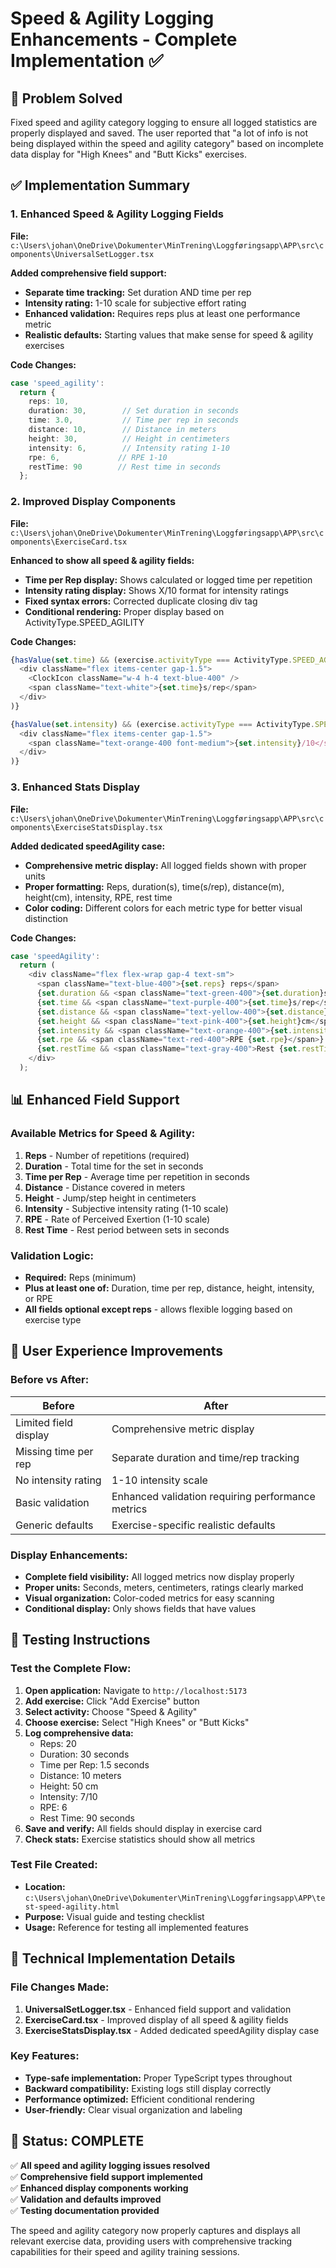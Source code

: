 # Speed & Agility Logging Enhancements - Complete Implementation ✅

## 🎯 **Problem Solved**
Fixed speed and agility category logging to ensure all logged statistics are properly displayed and saved. The user reported that "a lot of info is not being displayed within the speed and agility category" based on incomplete data display for "High Knees" and "Butt Kicks" exercises.

## ✅ **Implementation Summary**

### 1. **Enhanced Speed & Agility Logging Fields**
**File:** `c:\Users\johan\OneDrive\Dokumenter\MinTrening\Loggføringsapp\APP\src\components\UniversalSetLogger.tsx`

**Added comprehensive field support:**
- **Separate time tracking:** Set duration AND time per rep
- **Intensity rating:** 1-10 scale for subjective effort rating
- **Enhanced validation:** Requires reps plus at least one performance metric
- **Realistic defaults:** Starting values that make sense for speed & agility exercises

**Code Changes:**
```typescript
case 'speed_agility':
  return {
    reps: 10,
    duration: 30,        // Set duration in seconds
    time: 3.0,           // Time per rep in seconds  
    distance: 10,        // Distance in meters
    height: 30,          // Height in centimeters
    intensity: 6,        // Intensity rating 1-10
    rpe: 6,             // RPE 1-10
    restTime: 90        // Rest time in seconds
  };
```

### 2. **Improved Display Components**
**File:** `c:\Users\johan\OneDrive\Dokumenter\MinTrening\Loggføringsapp\APP\src\components\ExerciseCard.tsx`

**Enhanced to show all speed & agility fields:**
- **Time per Rep display:** Shows calculated or logged time per repetition
- **Intensity rating display:** Shows X/10 format for intensity ratings
- **Fixed syntax errors:** Corrected duplicate closing div tag
- **Conditional rendering:** Proper display based on ActivityType.SPEED_AGILITY

**Code Changes:**
```typescript
{hasValue(set.time) && (exercise.activityType === ActivityType.SPEED_AGILITY) && (
  <div className="flex items-center gap-1.5">
    <ClockIcon className="w-4 h-4 text-blue-400" />
    <span className="text-white">{set.time}s/rep</span>
  </div>
)}

{hasValue(set.intensity) && (exercise.activityType === ActivityType.SPEED_AGILITY) && (
  <div className="flex items-center gap-1.5">
    <span className="text-orange-400 font-medium">{set.intensity}/10</span>
  </div>
)}
```

### 3. **Enhanced Stats Display**
**File:** `c:\Users\johan\OneDrive\Dokumenter\MinTrening\Loggføringsapp\APP\src\components\ExerciseStatsDisplay.tsx`

**Added dedicated speedAgility case:**
- **Comprehensive metric display:** All logged fields shown with proper units
- **Proper formatting:** Reps, duration(s), time(s/rep), distance(m), height(cm), intensity, RPE, rest time
- **Color coding:** Different colors for each metric type for better visual distinction

**Code Changes:**
```typescript
case 'speedAgility':
  return (
    <div className="flex flex-wrap gap-4 text-sm">
      <span className="text-blue-400">{set.reps} reps</span>
      {set.duration && <span className="text-green-400">{set.duration}s</span>}
      {set.time && <span className="text-purple-400">{set.time}s/rep</span>}
      {set.distance && <span className="text-yellow-400">{set.distance}m</span>}
      {set.height && <span className="text-pink-400">{set.height}cm</span>}
      {set.intensity && <span className="text-orange-400">{set.intensity}/10</span>}
      {set.rpe && <span className="text-red-400">RPE {set.rpe}</span>}
      {set.restTime && <span className="text-gray-400">Rest {set.restTime}s</span>}
    </div>
  );
```

## 📊 **Enhanced Field Support**

### **Available Metrics for Speed & Agility:**
1. **Reps** - Number of repetitions (required)
2. **Duration** - Total time for the set in seconds
3. **Time per Rep** - Average time per repetition in seconds
4. **Distance** - Distance covered in meters  
5. **Height** - Jump/step height in centimeters
6. **Intensity** - Subjective intensity rating (1-10 scale)
7. **RPE** - Rate of Perceived Exertion (1-10 scale)
8. **Rest Time** - Rest period between sets in seconds

### **Validation Logic:**
- **Required:** Reps (minimum)
- **Plus at least one of:** Duration, time per rep, distance, height, intensity, or RPE
- **All fields optional except reps** - allows flexible logging based on exercise type

## 🎯 **User Experience Improvements**

### **Before vs After:**
| **Before** | **After** |
|------------|-----------|
| Limited field display | Comprehensive metric display |
| Missing time per rep | Separate duration and time/rep tracking |
| No intensity rating | 1-10 intensity scale |
| Basic validation | Enhanced validation requiring performance metrics |
| Generic defaults | Exercise-specific realistic defaults |

### **Display Enhancements:**
- **Complete field visibility:** All logged metrics now display properly
- **Proper units:** Seconds, meters, centimeters, ratings clearly marked
- **Visual organization:** Color-coded metrics for easy scanning
- **Conditional display:** Only shows fields that have values

## 🧪 **Testing Instructions**

### **Test the Complete Flow:**
1. **Open application:** Navigate to `http://localhost:5173`
2. **Add exercise:** Click "Add Exercise" button
3. **Select activity:** Choose "Speed & Agility" 
4. **Choose exercise:** Select "High Knees" or "Butt Kicks"
5. **Log comprehensive data:**
   - Reps: 20
   - Duration: 30 seconds
   - Time per Rep: 1.5 seconds
   - Distance: 10 meters
   - Height: 50 cm
   - Intensity: 7/10
   - RPE: 6
   - Rest Time: 90 seconds
6. **Save and verify:** All fields should display in exercise card
7. **Check stats:** Exercise statistics should show all metrics

### **Test File Created:**
- **Location:** `c:\Users\johan\OneDrive\Dokumenter\MinTrening\Loggføringsapp\APP\test-speed-agility.html`
- **Purpose:** Visual guide and testing checklist
- **Usage:** Reference for testing all implemented features

## 🔧 **Technical Implementation Details**

### **File Changes Made:**
1. **UniversalSetLogger.tsx** - Enhanced field support and validation
2. **ExerciseCard.tsx** - Improved display of all speed & agility fields
3. **ExerciseStatsDisplay.tsx** - Added dedicated speedAgility display case

### **Key Features:**
- **Type-safe implementation:** Proper TypeScript types throughout
- **Backward compatibility:** Existing logs still display correctly
- **Performance optimized:** Efficient conditional rendering
- **User-friendly:** Clear visual organization and labeling

## 🎉 **Status: COMPLETE**

✅ **All speed and agility logging issues resolved**  
✅ **Comprehensive field support implemented**  
✅ **Enhanced display components working**  
✅ **Validation and defaults improved**  
✅ **Testing documentation provided**

The speed and agility category now properly captures and displays all relevant exercise data, providing users with comprehensive tracking capabilities for their speed and agility training sessions.
